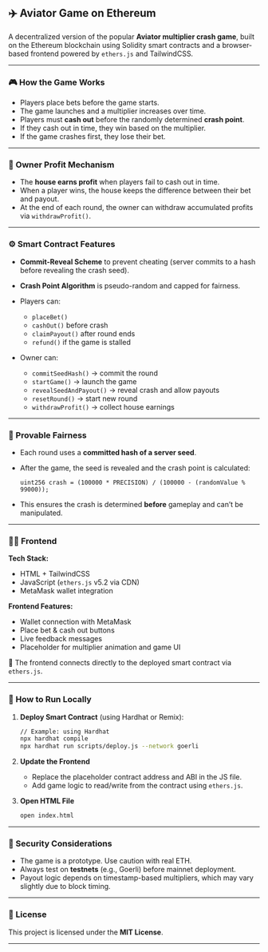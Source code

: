 ## ✈️ Aviator Game on Ethereum

A decentralized version of the popular **Aviator multiplier crash game**, built on the Ethereum blockchain using Solidity smart contracts and a browser-based frontend powered by `ethers.js` and TailwindCSS.

---

### 🎮 How the Game Works

* Players place bets before the game starts.
* The game launches and a multiplier increases over time.
* Players must **cash out** before the randomly determined **crash point**.
* If they cash out in time, they win based on the multiplier.
* If the game crashes first, they lose their bet.

---

### 💸 Owner Profit Mechanism

* The **house earns profit** when players fail to cash out in time.
* When a player wins, the house keeps the difference between their bet and payout.
* At the end of each round, the owner can withdraw accumulated profits via `withdrawProfit()`.

---

### ⚙️ Smart Contract Features

* **Commit-Reveal Scheme** to prevent cheating (server commits to a hash before revealing the crash seed).
* **Crash Point Algorithm** is pseudo-random and capped for fairness.
* Players can:

  * `placeBet()`
  * `cashOut()` before crash
  * `claimPayout()` after round ends
  * `refund()` if the game is stalled
* Owner can:

  * `commitSeedHash()` → commit the round
  * `startGame()` → launch the game
  * `revealSeedAndPayout()` → reveal crash and allow payouts
  * `resetRound()` → start new round
  * `withdrawProfit()` → collect house earnings

---

### 🔐 Provable Fairness

* Each round uses a **committed hash of a server seed**.
* After the game, the seed is revealed and the crash point is calculated:

  ```solidity
  uint256 crash = (100000 * PRECISION) / (100000 - (randomValue % 99000));
  ```
* This ensures the crash is determined **before** gameplay and can’t be manipulated.

---

### 🧑‍💻 Frontend

**Tech Stack:**

* HTML + TailwindCSS
* JavaScript (`ethers.js` v5.2 via CDN)
* MetaMask wallet integration

**Frontend Features:**

* Wallet connection with MetaMask
* Place bet & cash out buttons
* Live feedback messages
* Placeholder for multiplier animation and game UI

📄 The frontend connects directly to the deployed smart contract via `ethers.js`.

---

### 🚀 How to Run Locally

1. **Deploy Smart Contract** (using Hardhat or Remix):

   ```bash
   // Example: using Hardhat
   npx hardhat compile
   npx hardhat run scripts/deploy.js --network goerli
   ```

2. **Update the Frontend**

   * Replace the placeholder contract address and ABI in the JS file.
   * Add game logic to read/write from the contract using `ethers.js`.

3. **Open HTML File**

   ```bash
   open index.html
   ```

---

### 🔐 Security Considerations

* The game is a prototype. Use caution with real ETH.
* Always test on **testnets** (e.g., Goerli) before mainnet deployment.
* Payout logic depends on timestamp-based multipliers, which may vary slightly due to block timing.

---

### 📄 License

This project is licensed under the **MIT License**.

---

